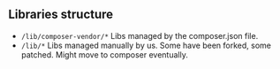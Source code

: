 ## Libraries structure

* `/lib/composer-vendor/*` Libs managed by the composer.json file.
* `/lib/*` Libs managed manually by us. Some have been forked, some patched. Might move to composer eventually.
